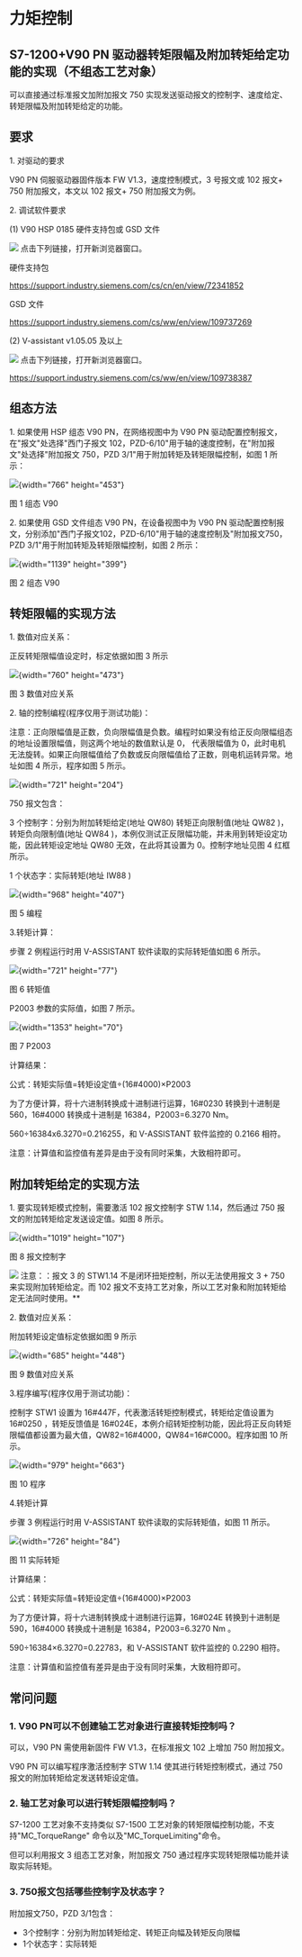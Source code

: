 # 力矩控制

## S7-1200+V90 PN 驱动器转矩限幅及附加转矩给定功能的实现（不组态工艺对象）

可以直接通过标准报文加附加报文 750
实现发送驱动报文的控制字、速度给定、转矩限幅及附加转矩给定的功能。

## 要求

1\. 对驱动的要求

V90 PN 伺服驱动器固件版本 FW V1.3，速度控制模式，3 号报文或 102 报文+
750 附加报文，本文以 102 报文+ 750 附加报文为例。

2\. 调试软件要求

\(1\) V90 HSP 0185 硬件支持包或 GSD 文件

![](images/3.gif) 点击下列链接，打开新浏览器窗口。

硬件支持包

<https://support.industry.siemens.com/cs/cn/en/view/72341852>

GSD 文件

<https://support.industry.siemens.com/cs/ww/en/view/109737269>

\(2\) V-assistant v1.05.05 及以上

![](images/3.gif) 点击下列链接，打开新浏览器窗口。

<https://support.industry.siemens.com/cs/ww/en/view/109738387>

## 组态方法

1\. 如果使用 HSP 组态 V90 PN，在网络视图中为 V90 PN
驱动配置控制报文，在\"报文\"处选择\"西门子报文
102，PZD-6/10\"用于轴的速度控制，在\"附加报文\"处选择\"附加报文 750，PZD
3/1\"用于附加转矩及转矩限幅控制，如图 1 所示：

![](images/5-01.png){width="766" height="453"}

图 1 组态 V90

2\. 如果使用 GSD 文件组态 V90 PN，在设备视图中为 V90 PN
驱动配置控制报文，分别添加\"西门子报文102，PZD-6/10\"用于轴的速度控制及\"附加报文750，PZD
3/1\"用于附加转矩及转矩限幅控制，如图 2 所示：

![](images/5-02.png){width="1139" height="399"}

图 2 组态 V90

## 转矩限幅的实现方法

1\. 数值对应关系：

正反转矩限幅值设定时，标定依据如图 3 所示

![](images/5-03.png){width="760" height="473"}

图 3 数值对应关系

2\. 轴的控制编程(程序仅用于测试功能)：

注意：正向限幅值是正数，负向限幅值是负数。编程时如果没有给正反向限幅组态的地址设置限幅值，则这两个地址的数值默认是
0， 代表限幅值为
0，此时电机无法旋转。如果正向限幅值给了负数或反向限幅值给了正数，则电机运转异常。地址如图
4 所示，程序如图 5 所示。

![](images/5-04.png){width="721" height="204"}

750 报文包含：

3 个控制字：分别为附加转矩给定(地址 QW80) 转矩正向限制值(地址 QW82
)，转矩负向限制值(地址 QW84
)，本例仅测试正反限幅功能，并未用到转矩设定功能，因此转矩设定地址 QW80
无效，在此将其设置为 0。控制字地址见图 4 红框所示。

1 个状态字：实际转矩(地址 IW88 )

![](images/5-05.png){width="968" height="407"}

图 5 编程

3.转矩计算：

步骤 2 例程运行时用 V-ASSISTANT 软件读取的实际转矩值如图 6 所示。

![](images/5-06.png){width="721" height="77"}

图 6 转矩值

P2003 参数的实际值，如图 7 所示。

![](images/5-07.png){width="1353" height="70"}

图 7 P2003

计算结果：

公式：转矩实际值=转矩设定值÷(16#4000)×P2003

为了方便计算，将十六进制转换成十进制进行运算，16#0230 转换到十进制是
560，16#4000 转换成十进制是 16384，P2003=6.3270 Nm。

560÷16384x6.3270=0.216255，和 V-ASSISTANT 软件监控的 0.2166 相符。

注意：计算值和监控值有差异是由于没有同时采集，大致相符即可。

## 附加转矩给定的实现方法

1\. 要实现转矩模式控制，需要激活 102 报文控制字 STW 1.14，然后通过 750
报文的附加转矩给定发送设定值。如图 8 所示。

![](images/5-08.png){width="1019" height="107"}

图 8 报文控制字

![](images/4.gif) 注意：：报文 3 的 STW1.14 不是闭环扭矩控制，所以无法使用报文 3 + 750
来实现附加转矩给定。而 102
报文不支持工艺对象，所以工艺对象和附加转矩给定无法同时使用。**

2\. 数值对应关系：

附加转矩设定值标定依据如图 9 所示

![](images/5-09.png){width="685" height="448"}

图 9 数值对应关系

3.程序编写(程序仅用于测试功能)：

控制字 STW1 设置为 16#447F，代表激活转矩控制模式，转矩给定值设置为
16#0250 ，转矩反馈值是
16#024E，本例介绍转矩控制功能，因此将正反向转矩限幅值都设置为最大值，QW82=16#4000，QW84=16#C000。程序如图
10 所示。

![](images/5-10.png){width="979" height="663"}

图 10 程序

4.转矩计算

步骤 3 例程运行时用 V-ASSISTANT 软件读取的实际转矩值，如图 11 所示。

![](images/5-11.png){width="726" height="84"}

图 11 实际转矩

计算结果：

公式：转矩实际值=转矩设定值÷(16#4000)×P2003

为了方便计算，将十六进制转换成十进制进行运算，16#024E 转换到十进制是
590，16#4000 转换成十进制是 16384，P2003=6.3270 Nm 。

590÷16384×6.3270=0.22783，和 V-ASSISTANT 软件监控的 0.2290 相符。

注意：计算值和监控值有差异是由于没有同时采集，大致相符即可。

## 常问问题

### 1. V90 PN可以不创建轴工艺对象进行直接转矩控制吗？

可以，V90 PN 需使用新固件 FW V1.3，在标准报文 102 上增加 750 附加报文。

V90 PN 可以编写程序激活控制字 STW 1.14 使其进行转矩控制模式，通过 750
报文的附加转矩给定发送转矩设定值。

### 2. 轴工艺对象可以进行转矩限幅控制吗？

S7-1200 工艺对象不支持类似 S7-1500
工艺对象的转矩限幅控制功能，不支持\"MC_TorqueRange\"
命令以及\"MC_TorqueLimiting\"命令。

但可以利用报文 3 组态工艺对象，附加报文 750
通过程序实现转矩限幅功能并读取实际转矩。

### 3. 750报文包括哪些控制字及状态字？

附加报文750，PZD 3/1包含：

-   3个控制字：分别为附加转矩给定、转矩正向幅及转矩反向限幅
-   1个状态字：实际转矩
